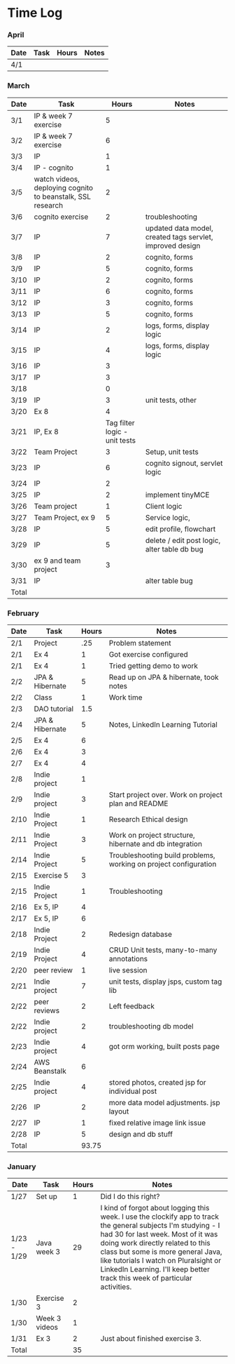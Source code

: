 # Time Log

### April
| Date | Task | Hours | Notes|
|------|------|-------|------|
| 4/1  |      |       |      |

### March
| Date | Task | Hours | Notes|
|------|------|-------|------|
| 3/1  | IP & week 7 exercise| 5 |                |
| 3/2  | IP & week 7 exercise| 6 |                |
| 3/3  | IP | 1 |                |
| 3/4  | IP - cognito | 1 |                |
| 3/5  | watch videos, deploying cognito to beanstalk, SSL research  | 2 |                |
| 3/6  | cognito exercise  | 2 | troubleshooting               |
| 3/7  | IP  | 7 | updated data model, created tags servlet, improved design |
| 3/8  | IP  | 2 | cognito, forms |
| 3/9  | IP  | 5 | cognito, forms |
| 3/10 | IP  | 2 | cognito, forms |
| 3/11 | IP  | 6 | cognito, forms |
| 3/12 | IP  | 3 | cognito, forms |
| 3/13 | IP  | 5 | cognito, forms |
| 3/14 | IP  | 2 | logs, forms, display logic |
| 3/15 | IP  | 4 | logs, forms, display logic |
| 3/16 | IP  | 3 |      |
| 3/17 | IP  | 3 |      |
| 3/18 |     | 0 |      |
| 3/19 | IP  | 3 | unit tests, other      |
| 3/20 | Ex 8 | 4  |      |
| 3/21 |  IP, Ex 8 | Tag filter logic - unit tests |      |
| 3/22 | Team Project  | 3  | Setup, unit tests      |
| 3/23 | IP  | 6 | cognito signout, servlet logic     |
| 3/24 | IP  | 2 |      |
| 3/25 | IP  | 2  | implement tinyMCE    |
| 3/26 | Team project  | 1  | Client logic     |
| 3/27 | Team Project, ex 9  | 5  | Service logic,      |
| 3/28 |  IP   |  5  |  edit profile, flowchart  |
| 3/29 |  IP   |  5 |  delete / edit post logic, alter table db bug   |
| 3/30 | ex 9 and team project    |  3 |     |
| 3/31 |  IP   |   | alter table bug    |
| Total |  |  |  |

### February
| Date | Task | Hours | Notes|
|------|------|-------|------|
| 2/1  | Project | .25 | Problem statement |
| 2/1  | Ex 4 | 1 | Got exercise configured |
| 2/1  | Ex 4 | 1 | Tried getting demo to work |
| 2/2  | JPA & Hibernate | 5 | Read up on JPA & hibernate, took notes |
| 2/2  | Class | 1 | Work time |
| 2/3  | DAO tutorial | 1.5 |  |
| 2/4  | JPA & Hibernate | 5 | Notes, LinkedIn Learning Tutorial |
| 2/5  | Ex 4          | 6 |  |
| 2/6  | Ex 4          | 3 |  |
| 2/7  | Ex 4          | 4 |  |
| 2/8  | Indie project | 1 |  |
| 2/9  | Indie project | 3 | Start project over. Work on project plan and README |
| 2/10 | Indie Project | 1 | Research Ethical design |
| 2/11 | Indie Project | 3 | Work on project structure, hibernate and db integration |
| 2/14 | Indie Project | 5 | Troubleshooting build problems, working on project configuration|
| 2/15 | Exercise 5    | 3 |                |
| 2/15 | Indie Project | 1 | Troubleshooting|
| 2/16 | Ex 5, IP      | 4 |                |
| 2/17 | Ex 5, IP      | 6 |                |
| 2/18 | Indie Project | 2 | Redesign database |
| 2/19 | Indie Project | 4 | CRUD Unit tests, many-to-many annotations|
| 2/20 | peer review   | 1 | live session   |
| 2/21 | Indie project | 7 | unit tests, display jsps, custom tag lib |
| 2/22 | peer reviews  | 2 | Left feedback  |
| 2/22 | Indie project | 2 | troubleshooting db model  |
| 2/23 | Indie project | 4 | got orm working, built posts page|
| 2/24 | AWS Beanstalk | 6 |                |
| 2/25 | Indie project | 4 | stored photos, created  jsp for individual post |
| 2/26 | IP            | 2 | more data model adjustments. jsp layout |
| 2/27 | IP            | 1 | fixed relative image link issue |
| 2/28 | IP            | 5 | design and db stuff  |
| Total |  | 93.75 |  |

### January
| Date | Task | Hours | Notes|
|------|------|-------|------|
| 1/27| Set up | 1 | Did I do this right? |
| 1/23 - 1/29 | Java week 3 | 29 | I kind of forgot about logging this week. I use the clockify app to track the general subjects I'm studying - I had 30 for last week. Most of it was doing work directly related to this class but some is more general Java, like tutorials I watch on Pluralsight or LinkedIn Learning. I'll keep better track this week of particular activities. |
| 1/30 | Exercise 3 | 2 | |
| 1/30 | Week 3 videos | 1 | |
| 1/31 | Ex 3 | 2 | Just about finished exercise 3. |
| Total |  | 35 |  |
